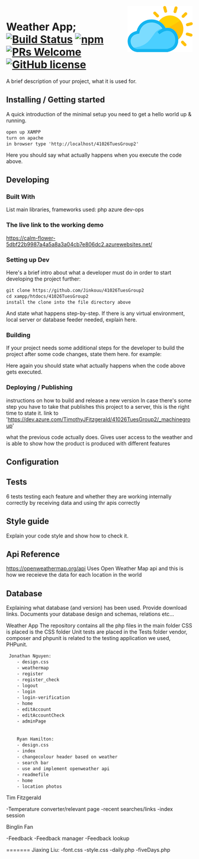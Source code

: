 
<img src="./temperatureHeaders/logo.png" alt="Logo of the project" align="right">

# Weather App; [![Build Status](https://img.shields.io/travis/npm/npm/latest.svg?style=flat-square)](https://travis-ci.org/npm/npm) [![npm](https://img.shields.io/npm/v/npm.svg?style=flat-square)](https://www.npmjs.com/package/npm) [![PRs Welcome](https://img.shields.io/badge/PRs-welcome-brightgreen.svg?style=flat-square)](http://makeapullrequest.com) [![GitHub license](https://img.shields.io/badge/license-MIT-blue.svg?style=flat-square)](https://github.com/your/your-project/blob/master/LICENSE)


A brief description of your project, what it is used for.

## Installing / Getting started

A quick introduction of the minimal setup you need to get a hello world up &
running.

```shell
open up XAMPP
turn on apache 
in browser type 'http://localhost/41026TuesGroup2'
```

Here you should say what actually happens when you execute the code above.

## Developing

### Built With
List main libraries, frameworks used:
php
azure dev-ops

### The live link to the working demo

https://calm-flower-5dbf22b9987a4a5a8a3a04cb7e806dc2.azurewebsites.net/
### Setting up Dev

Here's a brief intro about what a developer must do in order to start developing
the project further:

```shell
git clone https://github.com/Jinkouu/41026TuesGroup2
cd xampp/htdocs/41026TuesGroup2
install the clone into the file directory above
```

And state what happens step-by-step. If there is any virtual environment, local server or database feeder needed, explain here.

### Building

If your project needs some additional steps for the developer to build the
project after some code changes, state them here. for example:

Here again you should state what actually happens when the code above gets
executed.

### Deploying / Publishing
instructions on how to build and release a new version
In case there's some step you have to take that publishes this project to a
server, this is the right time to state it.
link to 'https://dev.azure.com/TimothyJFitzgerald/41026TuesGroup2/_machinegroup'

 what the previous code actually does.
Gives user access to the weather and is able to show how the product is produced with different features


## Configuration


## Tests

6 tests testing each feature and whether they are working internally correctly by receiving data and using thr apis correctly 



## Style guide

Explain your code style and show how to check it.


## Api Reference


https://openweathermap.org/api
Uses Open Weather Map api and this is how we receieve the data for each location in the world

## Database

Explaining what database (and version) has been used. Provide download links.
Documents your database design and schemas, relations etc... 


Weather App
    The repository contains all the php files in the main folder
    CSS is placed is the CSS folder
    Unit tests are placed in the Tests folder
    vendor, composer and phpunit is related to the testing application we used, PHPunit.

     Jonathan Nguyen:
        - design.css
        - weathermap
        - register
        - register_check
        - logout
        - login
        - login-verification
        - home
        - editAccount
        - editAccountCheck
        - adminPage


        Ryan Hamilton:
        - design.css
        - index 
        - changecolour header based on weather
        - search bar
        - use and implement openweather api
        - readmefile
        - home
        - location photos


 Tim Fitzgerald

 -Temperature converter/relevant page
 -recent searches/links
 -index session

 Binglin Fan

 -Feedback
 -Feedback manager
 -Feedback lookup

=======
    Jiaxing Liu:
        -font.css
        -style.css
        -daily.php
        -fiveDays.php







<?php 

$sname = "localhost";
$unmae = "root";
$password = "";

$db_name = "test_db";

$conn = mysqli_connect($sname, $unmae, $password, $db_name);

if (!$conn){
    echo "Connection failed!";
}
